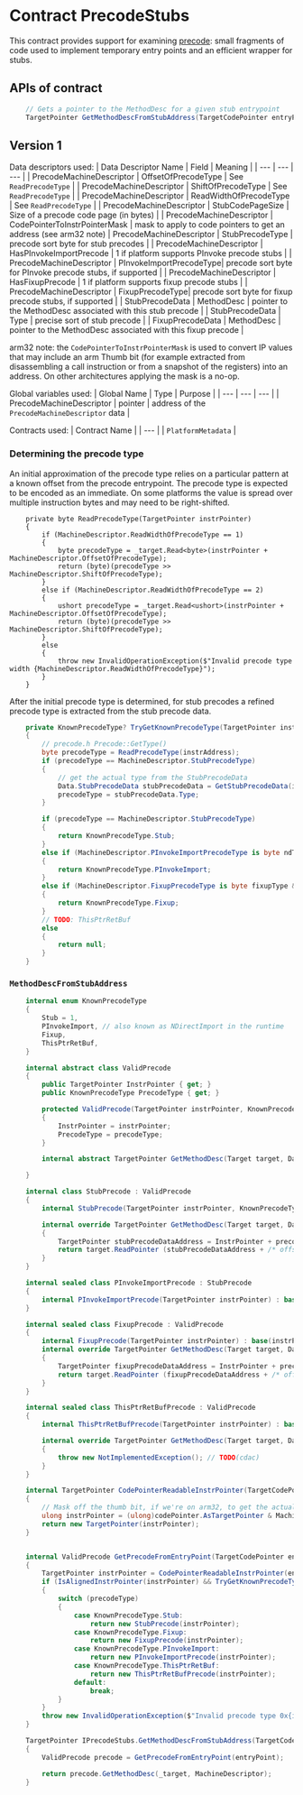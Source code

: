 # Contract PrecodeStubs

This contract provides support for examining [precode](../coreclr/botr/method-descriptor.md#precode): small fragments of code used to implement temporary entry points and an efficient wrapper for stubs.

## APIs of contract

```csharp
    // Gets a pointer to the MethodDesc for a given stub entrypoint
    TargetPointer GetMethodDescFromStubAddress(TargetCodePointer entryPoint);
```

## Version 1

Data descriptors used:
| Data Descriptor Name | Field | Meaning |
| --- | --- | --- |
| PrecodeMachineDescriptor | OffsetOfPrecodeType | See `ReadPrecodeType` |
| PrecodeMachineDescriptor | ShiftOfPrecodeType | See `ReadPrecodeType` |
| PrecodeMachineDescriptor | ReadWidthOfPrecodeType | See `ReadPrecodeType` |
| PrecodeMachineDescriptor | StubCodePageSize | Size of a precode code page (in bytes) |
| PrecodeMachineDescriptor | CodePointerToInstrPointerMask | mask to apply to code pointers to get an address (see arm32 note)
| PrecodeMachineDescriptor | StubPrecodeType | precode sort byte for stub precodes |
| PrecodeMachineDescriptor | HasPInvokeImportPrecode | 1 if platform supports PInvoke precode stubs |
| PrecodeMachineDescriptor | PInvokeImportPrecodeType| precode sort byte for PInvoke precode stubs, if supported |
| PrecodeMachineDescriptor | HasFixupPrecode | 1 if platform supports fixup precode stubs |
| PrecodeMachineDescriptor | FixupPrecodeType| precode sort byte for fixup precode stubs, if supported |
| StubPrecodeData | MethodDesc | pointer to the MethodDesc associated with this stub precode |
| StubPrecodeData | Type | precise sort of stub precode |
| FixupPrecodeData | MethodDesc | pointer to the MethodDesc associated with this fixup precode |

arm32 note: the `CodePointerToInstrPointerMask` is used to convert IP values that may include an arm Thumb bit (for example extracted from disassembling a call instruction or from a snapshot of the registers) into an address.  On other architectures applying the mask is a no-op.


Global variables used:
| Global Name | Type | Purpose |
| --- | --- | --- |
| PrecodeMachineDescriptor | pointer | address of the `PrecodeMachineDescriptor` data |

Contracts used:
| Contract Name |
| --- |
| `PlatformMetadata` |

### Determining the precode type

An initial approximation of the precode type relies on a particular pattern at a known offset from the precode entrypoint.
The precode type is expected to be encoded as an immediate. On some platforms the value is spread over multiple instruction bytes and may need to be right-shifted.

```
    private byte ReadPrecodeType(TargetPointer instrPointer)
    {
        if (MachineDescriptor.ReadWidthOfPrecodeType == 1)
        {
            byte precodeType = _target.Read<byte>(instrPointer + MachineDescriptor.OffsetOfPrecodeType);
            return (byte)(precodeType >> MachineDescriptor.ShiftOfPrecodeType);
        }
        else if (MachineDescriptor.ReadWidthOfPrecodeType == 2)
        {
            ushort precodeType = _target.Read<ushort>(instrPointer + MachineDescriptor.OffsetOfPrecodeType);
            return (byte)(precodeType >> MachineDescriptor.ShiftOfPrecodeType);
        }
        else
        {
            throw new InvalidOperationException($"Invalid precode type width {MachineDescriptor.ReadWidthOfPrecodeType}");
        }
    }
```

After the initial precode type is determined, for stub precodes a refined precode type is extracted from the stub precode data.

```csharp
    private KnownPrecodeType? TryGetKnownPrecodeType(TargetPointer instrAddress)
    {
        // precode.h Precode::GetType()
        byte precodeType = ReadPrecodeType(instrAddress);
        if (precodeType == MachineDescriptor.StubPrecodeType)
        {
            // get the actual type from the StubPrecodeData
            Data.StubPrecodeData stubPrecodeData = GetStubPrecodeData(instrAddress);
            precodeType = stubPrecodeData.Type;
        }

        if (precodeType == MachineDescriptor.StubPrecodeType)
        {
            return KnownPrecodeType.Stub;
        }
        else if (MachineDescriptor.PInvokeImportPrecodeType is byte ndType && precodeType == ndType)
        {
            return KnownPrecodeType.PInvokeImport;
        }
        else if (MachineDescriptor.FixupPrecodeType is byte fixupType && precodeType == fixupType)
        {
            return KnownPrecodeType.Fixup;
        }
        // TODO: ThisPtrRetBuf
        else
        {
            return null;
        }
    }
```

### `MethodDescFromStubAddress`

```csharp
    internal enum KnownPrecodeType
    {
        Stub = 1,
        PInvokeImport, // also known as NDirectImport in the runtime
        Fixup,
        ThisPtrRetBuf,
    }

    internal abstract class ValidPrecode
    {
        public TargetPointer InstrPointer { get; }
        public KnownPrecodeType PrecodeType { get; }

        protected ValidPrecode(TargetPointer instrPointer, KnownPrecodeType precodeType)
        {
            InstrPointer = instrPointer;
            PrecodeType = precodeType;
        }

        internal abstract TargetPointer GetMethodDesc(Target target, Data.PrecodeMachineDescriptor precodeMachineDescriptor);

    }

    internal class StubPrecode : ValidPrecode
    {
        internal StubPrecode(TargetPointer instrPointer, KnownPrecodeType type = KnownPrecodeType.Stub) : base(instrPointer, type) { }

        internal override TargetPointer GetMethodDesc(Target target, Data.PrecodeMachineDescriptor precodeMachineDescriptor)
        {
            TargetPointer stubPrecodeDataAddress = InstrPointer + precodeMachineDescriptor.StubCodePageSize;
            return target.ReadPointer (stubPrecodeDataAddress + /* offset of StubPrecodeData.MethodDesc */ );
        }
    }

    internal sealed class PInvokeImportPrecode : StubPrecode
    {
        internal PInvokeImportPrecode(TargetPointer instrPointer) : base(instrPointer, KnownPrecodeType.PInvokeImport) { }
    }

    internal sealed class FixupPrecode : ValidPrecode
    {
        internal FixupPrecode(TargetPointer instrPointer) : base(instrPointer, KnownPrecodeType.Fixup) { }
        internal override TargetPointer GetMethodDesc(Target target, Data.PrecodeMachineDescriptor precodeMachineDescriptor)
        {
            TargetPointer fixupPrecodeDataAddress = InstrPointer + precodeMachineDescriptor.StubCodePageSize;
            return target.ReadPointer (fixupPrecodeDataAddress + /* offset of FixupPrecodeData.MethodDesc */);
        }
    }

    internal sealed class ThisPtrRetBufPrecode : ValidPrecode
    {
        internal ThisPtrRetBufPrecode(TargetPointer instrPointer) : base(instrPointer, KnownPrecodeType.ThisPtrRetBuf) { }

        internal override TargetPointer GetMethodDesc(Target target, Data.PrecodeMachineDescriptor precodeMachineDescriptor)
        {
            throw new NotImplementedException(); // TODO(cdac)
        }
    }

    internal TargetPointer CodePointerReadableInstrPointer(TargetCodePointer codePointer)
    {
        // Mask off the thumb bit, if we're on arm32, to get the actual instruction pointer
        ulong instrPointer = (ulong)codePointer.AsTargetPointer & MachineDescriptor.CodePointerToInstrPointerMask.Value;
        return new TargetPointer(instrPointer);
    }


    internal ValidPrecode GetPrecodeFromEntryPoint(TargetCodePointer entryPoint)
    {
        TargetPointer instrPointer = CodePointerReadableInstrPointer(entryPoint);
        if (IsAlignedInstrPointer(instrPointer) && TryGetKnownPrecodeType(instrPointer) is KnownPrecodeType precodeType)
        {
            switch (precodeType)
            {
                case KnownPrecodeType.Stub:
                    return new StubPrecode(instrPointer);
                case KnownPrecodeType.Fixup:
                    return new FixupPrecode(instrPointer);
                case KnownPrecodeType.PInvokeImport:
                    return new PInvokeImportPrecode(instrPointer);
                case KnownPrecodeType.ThisPtrRetBuf:
                    return new ThisPtrRetBufPrecode(instrPointer);
                default:
                    break;
            }
        }
        throw new InvalidOperationException($"Invalid precode type 0x{instrPointer:x16}");
    }

    TargetPointer IPrecodeStubs.GetMethodDescFromStubAddress(TargetCodePointer entryPoint)
    {
        ValidPrecode precode = GetPrecodeFromEntryPoint(entryPoint);

        return precode.GetMethodDesc(_target, MachineDescriptor);
    }
```
